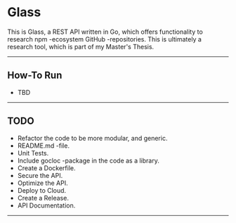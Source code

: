 # Glass

This is Glass, a REST API written in Go, which offers functionality to research npm -ecosystem GitHub -repositories. This is ultimately a research tool, which is part of my Master's Thesis.

---

## How-To Run

- TBD

---

## TODO

- Refactor the code to be more modular, and generic.
- README.md -file.
- Unit Tests.
- Include gocloc -package in the code as a library.
- Create a Dockerfile.
- Secure the API.
- Optimize the API.
- Deploy to Cloud.
- Create a Release.
- API Documentation.

---